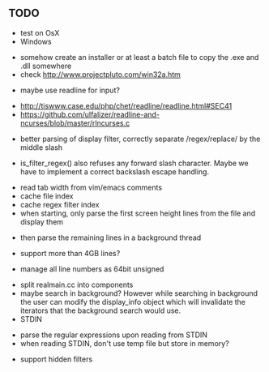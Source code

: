TODO
----

- test on OsX
- Windows
 + somehow create an installer or at least a batch file to copy the .exe and .dll somewhere
 + check http://www.projectpluto.com/win32a.htm
- maybe use readline for input?
 + http://tiswww.case.edu/php/chet/readline/readline.html#SEC41
 + https://github.com/ulfalizer/readline-and-ncurses/blob/master/rlncurses.c
- better parsing of display filter, correctly separate /regex/replace/ by the middle slash
 + is_filter_regex() also refuses any forward slash character. Maybe we have to implement a correct backslash escape handling.
- read tab width from vim/emacs comments
- cache file index
- cache regex filter index
- when starting, only parse the first screen height lines from the file and display them
 + then parse the remaining lines in a background thread
- support more than 4GB lines?
 + manage all line numbers as 64bit unsigned
- split realmain.cc into components
- maybe search in background? However while searching in background the user can modify the display_info object which will invalidate the iterators that the background search would use.
- STDIN
 + parse the regular expressions upon reading from STDIN
 + when reading STDIN, don't use temp file but store in memory?
- support hidden filters
